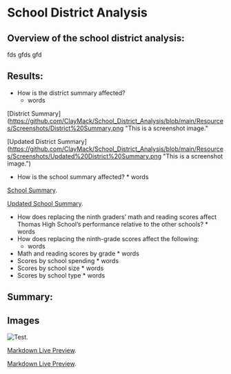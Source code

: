 # School District Analysis



## Overview of the school district analysis:
fds gfds gfd




## Results:

* How is the district summary affected?
    * words 
    
[District Summary]
(https://github.com/ClayMack/School_District_Analysis/blob/main/Resources/Screenshots/District%20Summary.png "This is a screenshot image."

[Updated District Summary]
(https://github.com/ClayMack/School_District_Analysis/blob/main/Resources/Screenshots/Updated%20District%20Summary.png "This is a screenshot image.")
    
    
*    How is the school summary affected?
    * words
    
    
[School Summary](https://github.com/ClayMack/School_District_Analysis/blob/main/Resources/Screenshots/School%20Summary.png).

[Updated School Summary](https://github.com/ClayMack/School_District_Analysis/blob/main/Resources/Screenshots/Updated%20School%20Summary.png).

*    How does replacing the ninth graders’ math and reading scores affect Thomas High School’s performance relative to the other schools?
    * words
*   How does replacing the ninth-grade scores affect the following:
    * words
*    Math and reading scores by grade
    * words
*    Scores by school spending
    * words
*    Scores by school size
    * words
*    Scores by school type
    * words




## Summary:




## Images

![Test.](/image/sample.png 
"This is a sample image.Test")







[Markdown Live Preview](https://github.com/ClayMack/School_District_Analysis/blob/main/Resources/Screenshots/School%20Summary.png).

[Markdown Live Preview](https://github.com/ClayMack/School_District_Analysis/blob/main/Resources/Screenshots/Updated%20School%20Summary.png).
